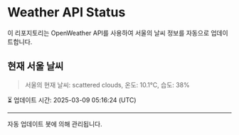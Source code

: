 
# Weather API Status

이 리포지토리는 OpenWeather API를 사용하여 서울의 날씨 정보를 자동으로 업데이트합니다.

## 현재 서울 날씨
> 서울의 현재 날씨: scattered clouds, 온도: 10.1°C, 습도: 38%

⏳ 업데이트 시간: 2025-03-09 05:16:24 (UTC)

---
자동 업데이트 봇에 의해 관리됩니다.
